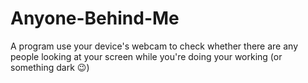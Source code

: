 # Anyone-Behind-Me
A program use your device's webcam to check whether there are any people looking at your screen while you're doing your working (or something dark 😉)
